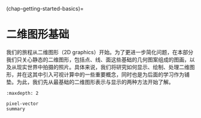(chap-getting-started-basics)=
# 二维图形基础

我们的旅程从二维图形（2D graphics）开始。为了更进一步简化问题，在本部分我们只关心静态的二维图形，包括点、线、面这些基础的几何图案组成的图画，以及从现实世界中拍摄的照片。具体来说，我们将研究如何显示、绘制、处理二维图形，并在这其中引入可视计算中的一些重要概念，同时也是为后面的学习作为铺垫。为此，我们先从最基础的二维图形表示与显示的两种方法开始了解。

```{toctree}
:maxdepth: 2

pixel-vector
summary
```
